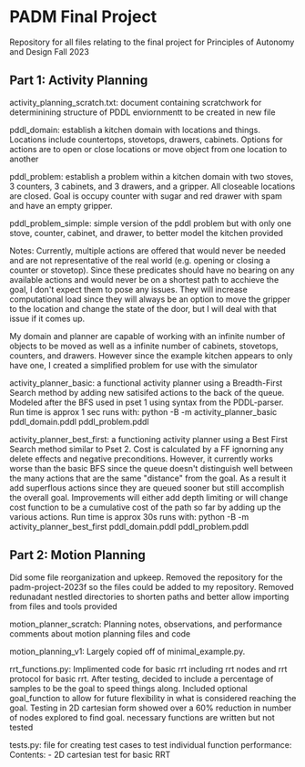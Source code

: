 # PADM Final Project
Repository for all files relating to the final project for Principles of Autonomy and Design Fall 2023


## Part 1: Activity Planning 

activity_planning_scratch.txt: document containing scratchwork for determinining structure of PDDL enviornmentt to be created in new file

pddl_domain: establish a kitchen domain with locations and things. Locations include countertops, stovetops, drawers, cabinets. Options for actions are to open or close locations or move object from one location to another

pddl_problem: establish a problem within a kitchen domain with two stoves, 3 counters, 3 cabinets, and 3 drawers, and a gripper. All closeable locations are closed. Goal is occupy counter with sugar and red drawer with spam and have an empty gripper.

pddl_problem_simple: simple version of the pddl problem but with only one stove, counter, cabinet, and drawer, to better model the kitchen provided

Notes: Currently, multiple actions are offered that would never be needed and are not representative of the real world (e.g. opening or closing a counter or stovetop). Since these predicates should have no bearing on any available actions and would never be on a shortest path to acchieve the goal, I don't expect them to pose any issues. They will increase computational load since they will always be an option to move the gripper to the location and change the state of the door, but I will deal with that issue if it comes up.

My domain and planner are capable of working with an infinite number of objects to be moved as well as a infinite number of cabinets, stovetops, counters, and drawers. However since the example kitchen appears to only have one, I created a simplified problem for use with the simulator

activity_planner_basic: a functional activity planner using a Breadth-First Search method by adding new satisifed actions to the back of the queue. Modeled after the BFS used in pset 1 using syntax from the
PDDL-parser. Run time is approx 1 sec
    runs with: python -B -m activity_planner_basic pddl_domain.pddl pddl_problem.pddl

activity_planner_best_first: a functioning activity planner using a Best First Search method similar to Pset 2. Cost is calculated by a FF ignorning any delete effects and negative preconditions. However, it currently works worse than the basic BFS since the queue doesn't distinguish well between the many actions that are the same "distance" from the goal. As a result it add superflous actions since they are queued sooner but still accomplish the overall goal. Improvements will either add depth limiting or will change cost function to be a cumulative cost of the path so far by adding up the various actions. Run time is approx 30s
    runs with: python -B -m activity_planner_best_first pddl_domain.pddl pddl_problem.pddl


## Part 2: Motion Planning

Did some file reorganization and upkeep. Removed the repository for the padm-project-2023f so the files could be added to my repository. Removed redunadant nestled directories to shorten paths and better allow importing from files and tools provided

motion_planner_scratch: Planning notes, observations, and performance comments about motion planning files and code

motion_planning_v1: Largely copied off of minimal_example.py. 


rrt_functions.py: Implimented code for basic rrt including rrt nodes and rrt protocol for basic rrt. After testing, decided to include a percentage of samples to be the goal to speed things along. Included optional goal_function to allow for future flexibility in what is considered reaching the goal. Testing in 2D cartesian form showed over a 60% reduction in number of nodes explored to find goal. necessary functions are written but not tested

tests.py: file for creating test cases to test individual function performance:
    Contents:
    - 2D cartesian test for basic RRT